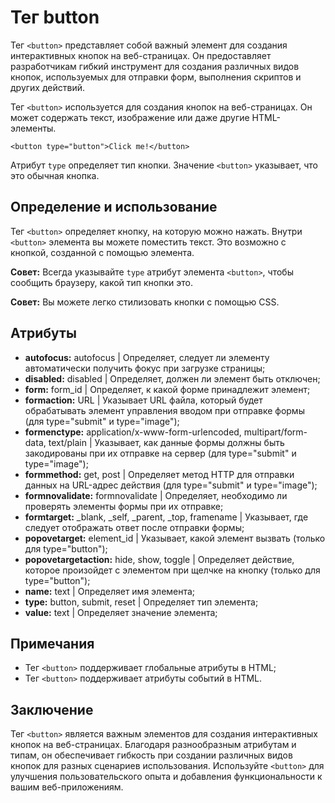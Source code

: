 # Тег button

Тег ``<button>`` представляет собой важный элемент для создания интерактивных кнопок на веб-страницах. Он предоставляет разработчикам гибкий инструмент для создания различных видов кнопок, используемых для отправки форм, выполнения скриптов и других действий.

Тег ``<button>`` используется для создания кнопок на веб-страницах. Он может содержать текст, изображение или даже другие HTML-элементы.

```
<button type="button">Click me!</button>
```

Атрибут ``type`` определяет тип кнопки. Значение ``<button>`` указывает, что это обычная кнопка.

## Определение и использование

Тег ``<button>`` определяет кнопку, на которую можно нажать. Внутри ``<button>`` элемента вы можете поместить текст. Это возможно с кнопкой, созданной с помощью элемента.

**Совет:** Всегда указывайте ``type`` атрибут элемента ``<button>``, чтобы сообщить браузеру, какой тип кнопки это.

**Совет:** Вы можете легко стилизовать кнопки с помощью CSS.

## Атрибуты

- **autofocus:** autofocus | Определяет, следует ли элементу автоматически получить фокус при загрузке страницы;
- **disabled:** disabled | Определяет, должен ли элемент быть отключен;
- **form:** form_id |  Определяет, к какой форме принадлежит элемент;
- **formaction:** URL | Указывает URL файла, который будет обрабатывать элемент управления вводом при отправке формы (для type="submit" и type="image");
- **formenctype:** application/x-www-form-urlencoded, multipart/form-data, text/plain | Указывает, как данные формы должны быть закодированы при их отправке на сервер (для type="submit" и type="image");
- **formmethod:** get, post | Определяет метод HTTP для отправки данных на URL-адрес действия (для type="submit" и type="image");
- **formnovalidate:** formnovalidate | Определяет, необходимо ли проверять элементы формы при их отправке;
- **formtarget:** _blank, _self, _parent, _top, framename |  Указывает, где следует отображать ответ после отправки формы;
- **popovetarget:** element_id | Указывает, какой элемент вызвать (только для type="button");
- **popovetargetaction:** hide, show, toggle | Определяет действие, которое произойдет с элементом при щелчке на кнопку (только для type="button");
- **name:** text | Определяет имя элемента;
- **type:** button, submit, reset | Определяет тип элемента;
- **value:** text | Определяет значение элемента;

## Примечания

- Тег ``<button>`` поддерживает глобальные атрибуты в HTML;
- Тег ``<button>`` поддерживает атрибуты событий в HTML.

## Заключение

Тег ``<button>`` является важным элементов для создания интерактивных кнопок на веб-страницах. Благодаря разнообразным атрибутам и типам, он обеспечивает гибкость при создании различных видов кнопок для разных сценариев использования. Используйте ``<button>`` для улучшения пользовательского опыта и добавления функциональности к вашим веб-приложениям.